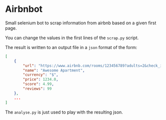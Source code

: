 # Airbnbot

Small selenium bot to scrap information from airbnb based on a given first page.

You can change the values in the first lines of the `scrap.py` script.

The result is written to an output file in a `json` format of the form:

```json
[
    {
        "url": "https://www.airbnb.com/rooms/123456789?adults=2&check_in=2022-12-04&check_out=2022-12-17&previous_page_section_name=1000",
        "name": "Awesome Apartment",
        "currency": "$",
        "price": 1234.0,
        "score": 4.99,
        "reviews": 99
    },
    ...
]
```

The `analyse.py` is just used to play with the resulting json.

